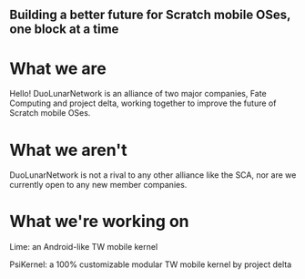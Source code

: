 ## Building a better future for Scratch mobile OSes, one block at a time
# What we are
Hello! DuoLunarNetwork is an alliance of two major companies, Fate Computing and project delta, working together to improve the future of Scratch mobile OSes.
# What we aren't
DuoLunarNetwork is not a rival to any other alliance like the SCA, nor are we currently open to any new member companies.
# What we're working on
Lime: an Android-like TW mobile kernel

PsiKernel: a 100% customizable modular TW mobile kernel by project delta
